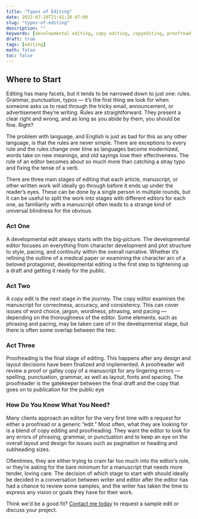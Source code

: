 ```yaml
---
title: "Types of Editing"
date: 2022-07-28T21:41:28-07:00
slug: "types-of-editing"
description: ""
keywords: [developmental editing, copy editing, copyediting, proofreading, getting started]
draft: true
tags: [editing]
math: false
toc: false
---
```


## Where to Start

Editing has many facets, but it tends to be narrowed down to just one: rules. Grammar, punctuation, typos — it’s the first thing we look for when someone asks us to read through the tricky email, announcement, or advertisement they’re writing. Rules are straightforward. They present a clear right and wrong, and as long as you abide by them, you should be fine. Right?

The problem with language, and English is just as bad for this as any other language, is that the rules are never simple. There are exceptions to every rule and the rules change over time as languages become modernized, words take on new meanings, and old sayings lose their effectiveness. The role of an editor becomes about so much more than catching a stray typo and fixing the tense of a verb.

There are three main stages of editing that each article, manuscript, or other written work will ideally go through before it ends up under the reader’s eyes. These can be done by a single person in multiple rounds, but it can be useful to split the work into stages with different editors for each one, as familiarity with a manuscript often leads to a strange kind of universal blindness for the obvious. 

### Act One

A developmental edit always starts with the big-picture. The developmental editor focuses on everything from character development and plot structure to style, pacing, and continuity within the overall narrative. Whether it’s refining the outline of a medical paper or examining the character arc of a beloved protagonist, developmental editing is the first step to tightening up a draft and getting it ready for the public. 

### Act Two

A copy edit is the next stage in the journey. The copy editor examines the manuscript for correctness, accuracy, and consistency. This can cover issues of word choice, jargon, wordiness, phrasing, and pacing — depending on the thoroughness of the editor. Some elements, such as phrasing and pacing, may be taken care of in the developmental stage, but there is often some overlap between the two.

### Act Three

Proofreading is the final stage of editing. This happens after any design and layout decisions have been finalized and implemented. A proofreader will review a proof or galley copy of a manuscript for any lingering errors — spelling, punctuation, grammar, as well as layout, fonts and spacing. The proofreader is the gatekeeper between the final draft and the copy that goes on to publication for the public eye

### How Do You Know What You Need?

Many clients approach an editor for the very first time with a request for either a proofread or a generic “edit.” Most often, what they are looking for is a blend of copy editing and proofreading. They want the editor to look for any errors of phrasing, grammar, or punctuation and to keep an eye on the overall layout and design for issues such as pagination or heading and subheading sizes.

Oftentimes, they are either trying to cram far too much into the editor’s role, or they’re asking for the bare minimum for a manuscript that needs more tender, loving care. The decision of which stage to start with should ideally be decided in a conversation between writer and editor after the editor has had a chance to review some samples, and the writer has taken the time to express any vision or goals they have for their work.

Think we'd be a good fit? [Contact me today](mailto:elisebbt@gmail.com) to request a sample edit or discuss your project.